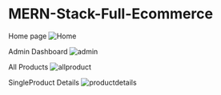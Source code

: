 # MERN-Stack-Full-Ecommerce

Home page
![Home](https://user-images.githubusercontent.com/85095015/167061875-42c2ac50-6824-4db4-b700-973a0f952e58.png)

Admin Dashboard
![admin](https://user-images.githubusercontent.com/85095015/167064686-c61fb965-e7a2-4060-a42e-1d9959e5cb1c.png)

All Products
![allproduct](https://user-images.githubusercontent.com/85095015/167064129-27771c9f-752e-41d8-8d52-d571011e6393.png)

SingleProduct Details
![productdetails](https://user-images.githubusercontent.com/85095015/167064169-1b43290a-07f5-4046-8284-071dcb27811c.png)
